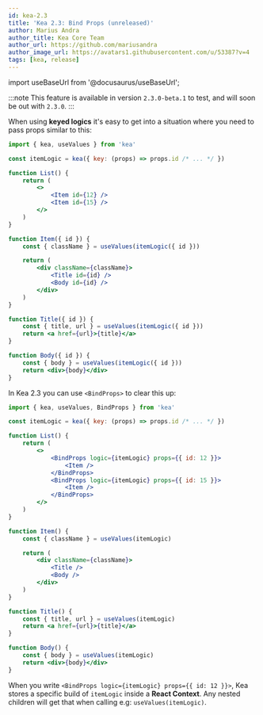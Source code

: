 ```yaml
---
id: kea-2.3
title: 'Kea 2.3: Bind Props (unreleased)'
author: Marius Andra
author_title: Kea Core Team
author_url: https://github.com/mariusandra
author_image_url: https://avatars1.githubusercontent.com/u/53387?v=4
tags: [kea, release]
---
```


import useBaseUrl from '@docusaurus/useBaseUrl';

:::note
This feature is available in version `2.3.0-beta.1` to test, and will soon be out with `2.3.0`.
:::

When using <strong>keyed logics</strong> it's easy to get into a situation where you need to pass props similar to this:

```jsx
import { kea, useValues } from 'kea'

const itemLogic = kea({ key: (props) => props.id /* ... */ })

function List() {
    return (
        <>
            <Item id={12} />
            <Item id={15} />
        </>
    )
}

function Item({ id }) {
    const { className } = useValues(itemLogic({ id }))

    return (
        <div className={className}>
            <Title id={id} />
            <Body id={id} />
        </div>
    )
}

function Title({ id }) {
    const { title, url } = useValues(itemLogic({ id }))
    return <a href={url}>{title}</a>
}

function Body({ id }) {
    const { body } = useValues(itemLogic({ id }))
    return <div>{body}</div>
}
```

In Kea 2.3 you can use `<BindProps>` to clear this up:

```jsx
import { kea, useValues, BindProps } from 'kea'

const itemLogic = kea({ key: (props) => props.id /* ... */ })

function List() {
    return (
        <>
            <BindProps logic={itemLogic} props={{ id: 12 }}>
                <Item />
            </BindProps>
            <BindProps logic={itemLogic} props={{ id: 15 }}>
                <Item />
            </BindProps>
        </>
    )
}

function Item() {
    const { className } = useValues(itemLogic)

    return (
        <div className={className}>
            <Title />
            <Body />
        </div>
    )
}

function Title() {
    const { title, url } = useValues(itemLogic)
    return <a href={url}>{title}</a>
}

function Body() {
    const { body } = useValues(itemLogic)
    return <div>{body}</div>
}
```

When you write `<BindProps logic={itemLogic} props={{ id: 12 }}>`, Kea stores a specific build of 
`itemLogic` inside a **React Context**. Any nested children will get that when calling e.g: `useValues(itemLogic)`.
